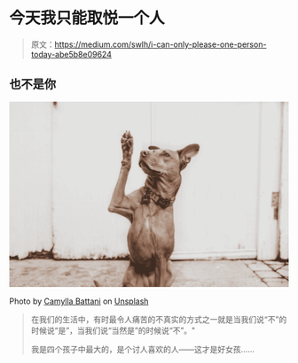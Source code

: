 # 今天我只能取悦一个人

> 原文：<https://medium.com/swlh/i-can-only-please-one-person-today-abe5b8e09624>

## 也不是你

![](img/44631e8eeec5c0824df79268e3e75f29.png)

Photo by [Camylla Battani](https://unsplash.com/@camylla93?utm_source=medium&utm_medium=referral) on [Unsplash](https://unsplash.com?utm_source=medium&utm_medium=referral)

> 在我们的生活中，有时最令人痛苦的不真实的方式之一就是当我们说“不”的时候说“是”，当我们说“当然是”的时候说“不”。"
> 
> 我是四个孩子中最大的，是个讨人喜欢的人——这才是好女孩……